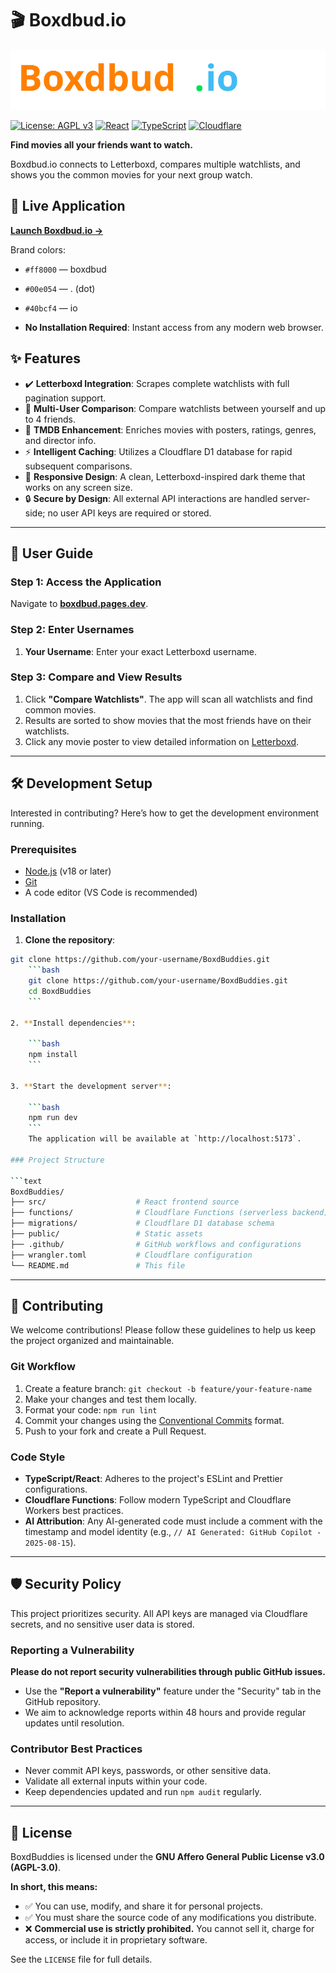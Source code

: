 # 🎬 Boxdbud.io

![Boxdbud.io brand](./docs/brand/boxdbud.io.svg)

[![License: AGPL v3](https://img.shields.io/badge/License-AGPL_v3-blue.svg)](https://www.gnu.org/licenses/agpl-3.0)
[![React](https://img.shields.io/badge/React-18-blue)](https://reactjs.org/)
[![TypeScript](https://img.shields.io/badge/TypeScript-5.0-blue)](https://www.typescriptlang.org/)
[![Cloudflare](https://img.shields.io/badge/Cloudflare-Pages-orange)](https://pages.cloudflare.com/)

**Find movies all your friends want to watch.**

Boxdbud.io connects to Letterboxd, compares multiple watchlists, and shows you the common movies for your next group watch.

## 🚀 Live Application

**[Launch Boxdbud.io →](https://boxdbud.pages.dev)**

Brand colors:

- `#ff8000` — boxdbud
- `#00e054` — . (dot)
- `#40bcf4` — io

- **No Installation Required**: Instant access from any modern web browser.

## ✨ Features

- ✔️ **Letterboxd Integration**: Scrapes complete watchlists with full pagination support.
- 👥 **Multi-User Comparison**: Compare watchlists between yourself and up to 4 friends.
- 🚀 **TMDB Enhancement**: Enriches movies with posters, ratings, genres, and director info.
- ⚡ **Intelligent Caching**: Utilizes a Cloudflare D1 database for rapid subsequent comparisons.
- 🎨 **Responsive Design**: A clean, Letterboxd-inspired dark theme that works on any screen size.
- 🔒 **Secure by Design**: All external API interactions are handled server-side; no user API keys are required or stored.

---

## 📖 User Guide

### Step 1: Access the Application

Navigate to **[boxdbud.pages.dev](https://boxdbud.pages.dev)**.

### Step 2: Enter Usernames

1. **Your Username**: Enter your exact Letterboxd username.

### Step 3: Compare and View Results

1. Click **"Compare Watchlists"**. The app will scan all watchlists and find common movies.
2. Results are sorted to show movies that the most friends have on their watchlists.
3. Click any movie poster to view detailed information on [Letterboxd](https://letterboxd.com).

---

## 🛠️ Development Setup

Interested in contributing? Here’s how to get the development environment running.

### Prerequisites

- [Node.js](https://nodejs.org/) (v18 or later)
- [Git](https://git-scm.com/)
- A code editor (VS Code is recommended)

### Installation

1. **Clone the repository**:

````bash
git clone https://github.com/your-username/BoxdBuddies.git
    ```bash
    git clone https://github.com/your-username/BoxdBuddies.git
    cd BoxdBuddies
    ```

2. **Install dependencies**:

    ```bash
    npm install
    ```

3. **Start the development server**:

    ```bash
    npm run dev
    ```
    The application will be available at `http://localhost:5173`.

### Project Structure

```text
BoxdBuddies/
├── src/                    # React frontend source
├── functions/              # Cloudflare Functions (serverless backend)
├── migrations/             # Cloudflare D1 database schema
├── public/                 # Static assets
├── .github/                # GitHub workflows and configurations
├── wrangler.toml           # Cloudflare configuration
└── README.md               # This file
````

---

## 🤝 Contributing

We welcome contributions! Please follow these guidelines to help us keep the project organized and maintainable.

### Git Workflow

1. Create a feature branch: `git checkout -b feature/your-feature-name`
2. Make your changes and test them locally.
3. Format your code: `npm run lint`
4. Commit your changes using the [Conventional Commits](https://www.conventionalcommits.org/) format.
5. Push to your fork and create a Pull Request.

### Code Style

- **TypeScript/React**: Adheres to the project's ESLint and Prettier configurations.
- **Cloudflare Functions**: Follow modern TypeScript and Cloudflare Workers best practices.
- **AI Attribution**: Any AI-generated code must include a comment with the timestamp and model identity (e.g., `// AI Generated: GitHub Copilot - 2025-08-15`).

---

## 🛡️ Security Policy

This project prioritizes security. All API keys are managed via Cloudflare secrets, and no sensitive user data is stored.

### Reporting a Vulnerability

**Please do not report security vulnerabilities through public GitHub issues.**

- Use the **"Report a vulnerability"** feature under the "Security" tab in the GitHub repository.
- We aim to acknowledge reports within 48 hours and provide regular updates until resolution.

### Contributor Best Practices

- Never commit API keys, passwords, or other sensitive data.
- Validate all external inputs within your code.
- Keep dependencies updated and run `npm audit` regularly.

---

## 📄 License

BoxdBuddies is licensed under the **GNU Affero General Public License v3.0 (AGPL-3.0)**.

**In short, this means:**

- ✅ You can use, modify, and share it for personal projects.
- ✅ You must share the source code of any modifications you distribute.
- ❌ **Commercial use is strictly prohibited.** You cannot sell it, charge for access, or include it in proprietary software.

See the `LICENSE` file for full details.

